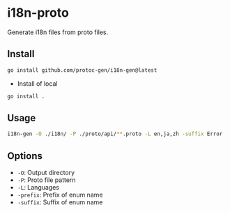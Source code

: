 # i18n-proto

Generate i18n files from proto files.

## Install

```bash
go install github.com/protoc-gen/i18n-gen@latest
```

- Install of local

```bash
go install .
```

## Usage

```bash
i18n-gen -O ./i18n/ -P ./proto/api/**.proto -L en,ja,zh -suffix Error
```

## Options

- `-O`: Output directory
- `-P`: Proto file pattern
- `-L`: Languages
- `-prefix`: Prefix of enum name
- `-suffix`: Suffix of enum name
